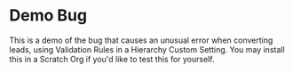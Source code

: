 # Demo Bug

This is a demo of the bug that causes an unusual error when converting leads, using Validation Rules in a Hierarchy Custom Setting. You may install this in a Scratch Org if you'd like to test this for yourself.